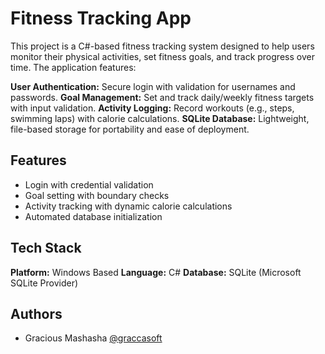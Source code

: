 # Fitness Tracking App
This project is a C#-based fitness tracking system designed to help users monitor their physical activities, set fitness goals, and track progress over time. The application features:

**User Authentication:** Secure login with validation for usernames and passwords.
**Goal Management:** Set and track daily/weekly fitness targets with input validation.
**Activity Logging:** Record workouts (e.g., steps, swimming laps) with calorie calculations.
**SQLite Database:** Lightweight, file-based storage for portability and ease of deployment.

## Features

- Login with credential validation
- Goal setting with boundary checks
- Activity tracking with dynamic calorie calculations
- Automated database initialization

## Tech Stack

**Platform:** Windows Based
**Language:** C#
**Database:** SQLite (Microsoft SQLite Provider)


## Authors

- Gracious Mashasha [@graccasoft](https://github.com/graccasoft)